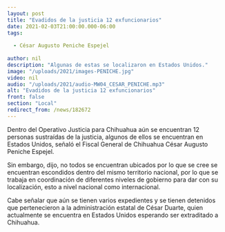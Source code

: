 ```yaml
---
layout: post
title: "Evadidos de la justicia 12 exfuncionarios"
date: 2021-02-03T21:00:00.000-06:00
tags:
  
  - César Augusto Peniche Espejel
  
author: nil
description: "Algunas de estas se localizaron en Estados Unidos."
image: "/uploads/2021/images-PENICHE.jpg"
video: nil
audio: "/uploads/2021/audio-MW04_CESAR_PENICHE.mp3"
alt: "Evadidos de la justicia 12 exfuncionarios"
front: false
section: "Local"
redirect_from: /news/182672
---
```


Dentro del Operativo Justicia para Chihuahua aún se encuentran 12 personas sustraídas de la justicia, algunos de ellos se encuentran en Estados Unidos, señaló el Fiscal General de Chihuahua César Augusto Peniche Espejel. 

Sin embargo, dijo, no todos se encuentran ubicados por lo que se cree se encuentran escondidos dentro del mismo territorio nacional, por lo que se trabaja en coordinación de diferentes niveles de gobierno para dar con su localización, esto a nivel nacional como internacional.

Cabe señalar que aún se tienen varios expedientes y se tienen detenidos que pertenecieron a la administración estatal de César Duarte, quien actualmente se encuentra en Estados Unidos esperando ser extraditado a Chihuahua.